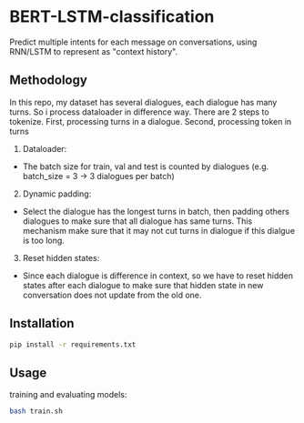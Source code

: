 # BERT-LSTM-classification
Predict multiple intents for each message on conversations, using RNN/LSTM to represent as "context history".

## Methodology
In this repo, my dataset has several dialogues, each dialogue has many turns. So i process dataloader in difference way.
There are 2 steps to tokenize. First, processing turns in a dialogue. Second, processing token in turns

1. Dataloader:
- The batch size for train, val and test is counted by dialogues (e.g. batch_size = 3 -> 3 dialogues per batch)

2. Dynamic padding:
- Select the dialogue has the longest turns in batch, then padding others dialogues to make sure that all dialogue has same turns. This mechanism make sure that it may not cut turns in dialogue if this dialgue is too long.

3. Reset hidden states:
- Since each dialogue is difference in context, so we have to reset hidden states after each dialogue to make sure that hidden state in new conversation does not update from the old one.


## Installation
```sh
pip install -r requirements.txt
```

## Usage
training and evaluating models:
```sh
bash train.sh
```
